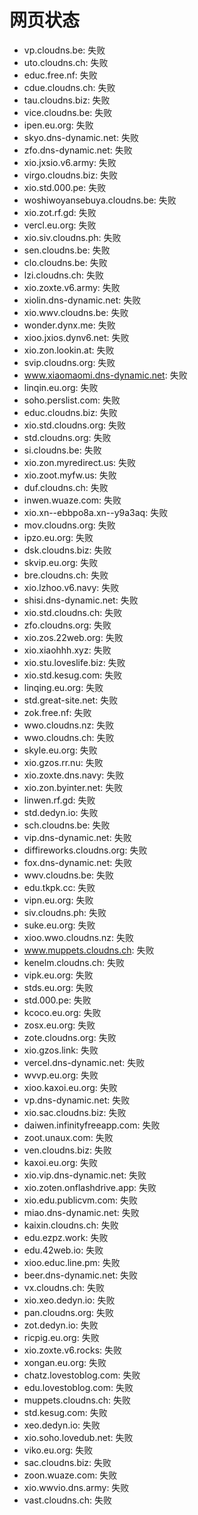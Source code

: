 # 网页状态
- vp.cloudns.be: 失败
- uto.cloudns.ch: 失败
- educ.free.nf: 失败
- cdue.cloudns.ch: 失败
- tau.cloudns.biz: 失败
- vice.cloudns.be: 失败
- ipen.eu.org: 失败
- skyo.dns-dynamic.net: 失败
- zfo.dns-dynamic.net: 失败
- xio.jxsio.v6.army: 失败
- virgo.cloudns.biz: 失败
- xio.std.000.pe: 失败
- woshiwoyansebuya.cloudns.be: 失败
- xio.zot.rf.gd: 失败
- vercl.eu.org: 失败
- xio.siv.cloudns.ph: 失败
- sen.cloudns.be: 失败
- clo.cloudns.be: 失败
- lzi.cloudns.ch: 失败
- xio.zoxte.v6.army: 失败
- xiolin.dns-dynamic.net: 失败
- xio.wwv.cloudns.be: 失败
- wonder.dynx.me: 失败
- xioo.jxios.dynv6.net: 失败
- xio.zon.lookin.at: 失败
- svip.cloudns.org: 失败
- www.xiaomaomi.dns-dynamic.net: 失败
- linqin.eu.org: 失败
- soho.perslist.com: 失败
- educ.cloudns.biz: 失败
- xio.std.cloudns.org: 失败
- std.cloudns.org: 失败
- si.cloudns.be: 失败
- xio.zon.myredirect.us: 失败
- xio.zoot.myfw.us: 失败
- duf.cloudns.ch: 失败
- inwen.wuaze.com: 失败
- xio.xn--ebbpo8a.xn--y9a3aq: 失败
- mov.cloudns.org: 失败
- ipzo.eu.org: 失败
- dsk.cloudns.biz: 失败
- skvip.eu.org: 失败
- bre.cloudns.ch: 失败
- xio.lzhoo.v6.navy: 失败
- shisi.dns-dynamic.net: 失败
- xio.std.cloudns.ch: 失败
- zfo.cloudns.org: 失败
- xio.zos.22web.org: 失败
- xio.xiaohhh.xyz: 失败
- xio.stu.loveslife.biz: 失败
- xio.std.kesug.com: 失败
- linqing.eu.org: 失败
- std.great-site.net: 失败
- zok.free.nf: 失败
- wwo.cloudns.nz: 失败
- wwo.cloudns.ch: 失败
- skyle.eu.org: 失败
- xio.gzos.rr.nu: 失败
- xio.zoxte.dns.navy: 失败
- xio.zon.byinter.net: 失败
- linwen.rf.gd: 失败
- std.dedyn.io: 失败
- sch.cloudns.be: 失败
- vip.dns-dynamic.net: 失败
- diffireworks.cloudns.org: 失败
- fox.dns-dynamic.net: 失败
- wwv.cloudns.be: 失败
- edu.tkpk.cc: 失败
- vipn.eu.org: 失败
- siv.cloudns.ph: 失败
- suke.eu.org: 失败
- xioo.wwo.cloudns.nz: 失败
- www.muppets.cloudns.ch: 失败
- kenelm.cloudns.ch: 失败
- vipk.eu.org: 失败
- stds.eu.org: 失败
- std.000.pe: 失败
- kcoco.eu.org: 失败
- zosx.eu.org: 失败
- zote.cloudns.org: 失败
- xio.gzos.link: 失败
- vercel.dns-dynamic.net: 失败
- wvvp.eu.org: 失败
- xioo.kaxoi.eu.org: 失败
- vp.dns-dynamic.net: 失败
- xio.sac.cloudns.biz: 失败
- daiwen.infinityfreeapp.com: 失败
- zoot.unaux.com: 失败
- ven.cloudns.biz: 失败
- kaxoi.eu.org: 失败
- xio.vip.dns-dynamic.net: 失败
- xio.zoten.onflashdrive.app: 失败
- xio.edu.publicvm.com: 失败
- miao.dns-dynamic.net: 失败
- kaixin.cloudns.ch: 失败
- edu.ezpz.work: 失败
- edu.42web.io: 失败
- xioo.educ.line.pm: 失败
- beer.dns-dynamic.net: 失败
- vx.cloudns.ch: 失败
- xio.xeo.dedyn.io: 失败
- pan.cloudns.org: 失败
- zot.dedyn.io: 失败
- ricpig.eu.org: 失败
- xio.zoxte.v6.rocks: 失败
- xongan.eu.org: 失败
- chatz.lovestoblog.com: 失败
- edu.lovestoblog.com: 失败
- muppets.cloudns.ch: 失败
- std.kesug.com: 失败
- xeo.dedyn.io: 失败
- xio.soho.lovedub.net: 失败
- viko.eu.org: 失败
- sac.cloudns.biz: 失败
- zoon.wuaze.com: 失败
- xio.wwvio.dns.army: 失败
- vast.cloudns.ch: 失败
